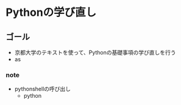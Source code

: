 # Pythonの学び直し

## ゴール

- 京都大学のテキストを使って、Pythonの基礎事項の学び直しを行う
- as

### note

- pythonshellの呼び出し
  - python
  